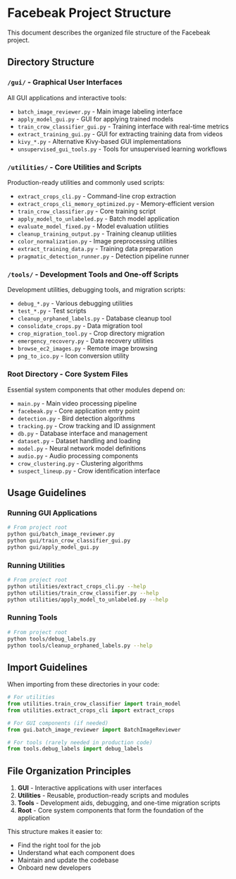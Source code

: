 # Facebeak Project Structure

This document describes the organized file structure of the Facebeak project.

## Directory Structure

### `/gui/` - Graphical User Interfaces
All GUI applications and interactive tools:
- `batch_image_reviewer.py` - Main image labeling interface
- `apply_model_gui.py` - GUI for applying trained models
- `train_crow_classifier_gui.py` - Training interface with real-time metrics
- `extract_training_gui.py` - GUI for extracting training data from videos
- `kivy_*.py` - Alternative Kivy-based GUI implementations
- `unsupervised_gui_tools.py` - Tools for unsupervised learning workflows

### `/utilities/` - Core Utilities and Scripts
Production-ready utilities and commonly used scripts:
- `extract_crops_cli.py` - Command-line crop extraction
- `extract_crops_cli_memory_optimized.py` - Memory-efficient version
- `train_crow_classifier.py` - Core training script
- `apply_model_to_unlabeled.py` - Batch model application
- `evaluate_model_fixed.py` - Model evaluation utilities
- `cleanup_training_output.py` - Training cleanup utilities
- `color_normalization.py` - Image preprocessing utilities
- `extract_training_data.py` - Training data preparation
- `pragmatic_detection_runner.py` - Detection pipeline runner

### `/tools/` - Development Tools and One-off Scripts
Development utilities, debugging tools, and migration scripts:
- `debug_*.py` - Various debugging utilities
- `test_*.py` - Test scripts
- `cleanup_orphaned_labels.py` - Database cleanup tool
- `consolidate_crops.py` - Data migration tool
- `crop_migration_tool.py` - Crop directory migration
- `emergency_recovery.py` - Data recovery utilities
- `browse_ec2_images.py` - Remote image browsing
- `png_to_ico.py` - Icon conversion utility

### Root Directory - Core System Files
Essential system components that other modules depend on:
- `main.py` - Main video processing pipeline
- `facebeak.py` - Core application entry point
- `detection.py` - Bird detection algorithms
- `tracking.py` - Crow tracking and ID assignment
- `db.py` - Database interface and management
- `dataset.py` - Dataset handling and loading
- `model.py` - Neural network model definitions
- `audio.py` - Audio processing components
- `crow_clustering.py` - Clustering algorithms
- `suspect_lineup.py` - Crow identification interface

## Usage Guidelines

### Running GUI Applications
```bash
# From project root
python gui/batch_image_reviewer.py
python gui/train_crow_classifier_gui.py
python gui/apply_model_gui.py
```

### Running Utilities
```bash
# From project root
python utilities/extract_crops_cli.py --help
python utilities/train_crow_classifier.py --help
python utilities/apply_model_to_unlabeled.py --help
```

### Running Tools
```bash
# From project root
python tools/debug_labels.py
python tools/cleanup_orphaned_labels.py --help
```

## Import Guidelines

When importing from these directories in your code:
```python
# For utilities
from utilities.train_crow_classifier import train_model
from utilities.extract_crops_cli import extract_crops

# For GUI components (if needed)
from gui.batch_image_reviewer import BatchImageReviewer

# For tools (rarely needed in production code)
from tools.debug_labels import debug_labels
```

## File Organization Principles

1. **GUI** - Interactive applications with user interfaces
2. **Utilities** - Reusable, production-ready scripts and modules
3. **Tools** - Development aids, debugging, and one-time migration scripts
4. **Root** - Core system components that form the foundation of the application

This structure makes it easier to:
- Find the right tool for the job
- Understand what each component does
- Maintain and update the codebase
- Onboard new developers 